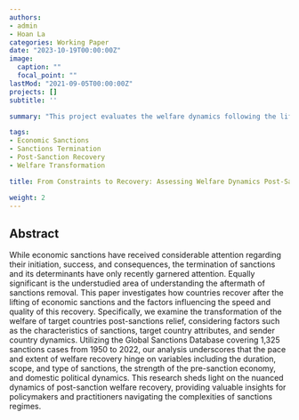 ```yaml
---
authors:
- admin
- Hoan La
categories: Working Paper
date: "2023-10-19T00:00:00Z"
image:
  caption: ""
  focal_point: ""
lastMod: "2021-09-05T00:00:00Z"
projects: []
subtitle: ''  

summary: "This project evaluates the welfare dynamics following the lifting of economic sanctions."

tags:
- Economic Sanctions
- Sanctions Termination
- Post-Sanction Recovery
- Welfare Transformation

title: From Constraints to Recovery: Assessing Welfare Dynamics Post-Sanctions

weight: 2
---
```


## Abstract

While economic sanctions have received considerable attention regarding their initiation, success, and consequences, the termination of sanctions and its determinants have only recently garnered attention. Equally significant is the understudied area of understanding the aftermath of sanctions removal. This paper investigates how countries recover after the lifting of economic sanctions and the factors influencing the speed and quality of this recovery. Specifically, we examine the transformation of the welfare of target countries post-sanctions relief, considering factors such as the characteristics of sanctions, target country attributes, and sender country dynamics. Utilizing the Global Sanctions Database covering 1,325 sanctions cases from 1950 to 2022, our analysis underscores that the pace and extent of welfare recovery hinge on variables including the duration, scope, and type of sanctions, the strength of the pre-sanction economy, and domestic political dynamics. This research sheds light on the nuanced dynamics of post-sanction welfare recovery, providing valuable insights for policymakers and practitioners navigating the complexities of sanctions regimes.
